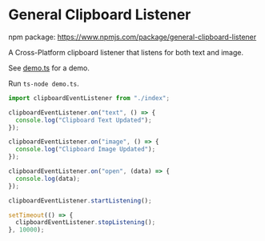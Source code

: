# General Clipboard Listener

npm package: https://www.npmjs.com/package/general-clipboard-listener

A Cross-Platform clipboard listener that listens for both text and image.

See [demo.ts](./demo.ts) for a demo.

Run `ts-node demo.ts`.

```ts
import clipboardEventListener from "./index";

clipboardEventListener.on("text", () => {
  console.log("Clipboard Text Updated");
});

clipboardEventListener.on("image", () => {
  console.log("Clipboard Image Updated");
});

clipboardEventListener.on("open", (data) => {
  console.log(data);
});

clipboardEventListener.startListening();

setTimeout(() => {
  clipboardEventListener.stopListening();
}, 10000);
```
